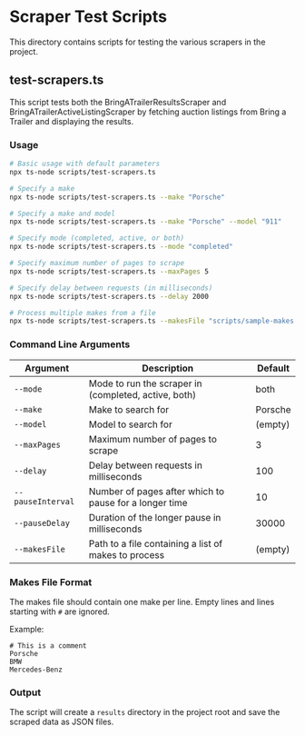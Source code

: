 # Scraper Test Scripts

This directory contains scripts for testing the various scrapers in the project.

## test-scrapers.ts

This script tests both the BringATrailerResultsScraper and BringATrailerActiveListingScraper by fetching auction listings from Bring a Trailer and displaying the results.

### Usage

```bash
# Basic usage with default parameters
npx ts-node scripts/test-scrapers.ts

# Specify a make
npx ts-node scripts/test-scrapers.ts --make "Porsche"

# Specify a make and model
npx ts-node scripts/test-scrapers.ts --make "Porsche" --model "911"

# Specify mode (completed, active, or both)
npx ts-node scripts/test-scrapers.ts --mode "completed"

# Specify maximum number of pages to scrape
npx ts-node scripts/test-scrapers.ts --maxPages 5

# Specify delay between requests (in milliseconds)
npx ts-node scripts/test-scrapers.ts --delay 2000

# Process multiple makes from a file
npx ts-node scripts/test-scrapers.ts --makesFile "scripts/sample-makes.txt"
```

### Command Line Arguments

| Argument | Description | Default |
|----------|-------------|---------|
| `--mode` | Mode to run the scraper in (completed, active, both) | both |
| `--make` | Make to search for | Porsche |
| `--model` | Model to search for | (empty) |
| `--maxPages` | Maximum number of pages to scrape | 3 |
| `--delay` | Delay between requests in milliseconds | 100 |
| `--pauseInterval` | Number of pages after which to pause for a longer time | 10 |
| `--pauseDelay` | Duration of the longer pause in milliseconds | 30000 |
| `--makesFile` | Path to a file containing a list of makes to process | (empty) |

### Makes File Format

The makes file should contain one make per line. Empty lines and lines starting with `#` are ignored.

Example:
```
# This is a comment
Porsche
BMW
Mercedes-Benz
```

### Output

The script will create a `results` directory in the project root and save the scraped data as JSON files. 